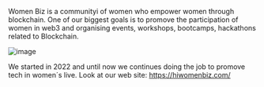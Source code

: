 Women Biz is a communityi of women who empower women through blockchain. 
One of our biggest goals is to promove the participation of women in web3 and organising events, workshops, bootcamps, hackathons related to Blockchain. 

![image](https://github.com/user-attachments/assets/d13148f0-1f3d-4549-9e9d-bcac32d409bf)

We started in 2022 and until now we continues doing the job to promove tech in women´s live. 
Look at our web site: https://hiwomenbiz.com/ 

